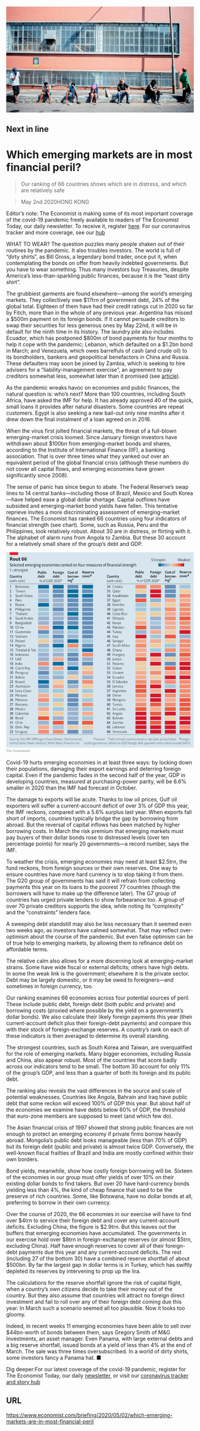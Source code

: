 ![](./images/20200502_BBP001_0.jpg)

## Next in line

# Which emerging markets are in most financial peril?

> Our ranking of 66 countries shows which are in distress, and which are relatively safe

> May 2nd 2020HONG KONG

Editor’s note: The Economist is making some of its most important coverage of the covid-19 pandemic freely available to readers of The Economist Today, our daily newsletter. To receive it, register [here](https://www.economist.com//newslettersignup). For our coronavirus tracker and more coverage, see our [hub](https://www.economist.com//coronavirus)

WHAT TO WEAR? The question puzzles many people shaken out of their routines by the pandemic. It also troubles investors. The world is full of “dirty shirts”, as Bill Gross, a legendary bond trader, once put it, when contemplating the bonds on offer from heavily indebted governments. But you have to wear something. Thus many investors buy Treasuries, despite America’s less-than-sparkling public finances, because it is the “least dirty shirt”.

The grubbiest garments are found elsewhere—among the world’s emerging markets. They collectively owe $17trn of government debt, 24% of the global total. Eighteen of them have had their credit ratings cut in 2020 so far by Fitch, more than in the whole of any previous year. Argentina has missed a $500m payment on its foreign bonds. If it cannot persuade creditors to swap their securities for less generous ones by May 22nd, it will be in default for the ninth time in its history. The laundry pile also includes Ecuador, which has postponed $800m of bond payments for four months to help it cope with the pandemic; Lebanon, which defaulted on a $1.2bn bond in March; and Venezuela, which owes barrelfuls of cash (and crude oil) to its bondholders, bankers and geopolitical benefactors in China and Russia. These defaulters may soon be joined by Zambia, which is seeking to hire advisers for a “liability-management exercise”, an agreement to pay creditors somewhat less, somewhat later than it promised (see [article](https://www.economist.com//middle-east-and-africa/2020/05/02/zambia-was-already-a-case-study-in-how-not-to-run-an-economy)).

As the pandemic wreaks havoc on economies and public finances, the natural question is: who’s next? More than 100 countries, including South Africa, have asked the IMF for help. It has already approved 40 of the quick, small loans it provides after natural disasters. Some countries are repeat customers. Egypt is also seeking a new bail-out only nine months after it drew down the final instalment of a loan agreed on in 2016.

When the virus first jolted financial markets, the threat of a full-blown emerging-market crisis loomed. Since January foreign investors have withdrawn about $100bn from emerging-market bonds and shares, according to the Institute of International Finance (IIF), a banking association. That is over three times what they yanked out over an equivalent period of the global financial crisis (although these numbers do not cover all capital flows, and emerging economies have grown significantly since 2008).

The sense of panic has since begun to abate. The Federal Reserve’s swap lines to 14 central banks—including those of Brazil, Mexico and South Korea—have helped ease a global dollar shortage. Capital outflows have subsided and emerging-market bond yields have fallen. This tentative reprieve invites a more discriminating assessment of emerging-market finances. The Economist has ranked 66 countries using four indicators of financial strength (see chart). Some, such as Russia, Peru and the Philippines, look relatively robust. About 30 are in distress, or flirting with it. The alphabet of alarm runs from Angola to Zambia. But these 30 account for a relatively small share of the group’s debt and GDP.

![](./images/20200502_BBC380.png)

Covid-19 hurts emerging economies in at least three ways: by locking down their populations, damaging their export earnings and deterring foreign capital. Even if the pandemic fades in the second half of the year, GDP in developing countries, measured at purchasing-power parity, will be 6.6% smaller in 2020 than the IMF had forecast in October.

The damage to exports will be acute. Thanks to low oil prices, Gulf oil exporters will suffer a current-account deficit of over 3% of GDP this year, the IMF reckons, compared with a 5.6% surplus last year. When exports fall short of imports, countries typically bridge the gap by borrowing from abroad. But the reversal of capital inflows has been matched by higher borrowing costs. In March the risk premium that emerging markets must pay buyers of their dollar bonds rose to distressed levels (over ten percentage points) for nearly 20 governments—a record number, says the IMF.

To weather the crisis, emerging economies may need at least $2.5trn, the fund reckons, from foreign sources or their own reserves. One way to ensure countries have more hard currency is to stop taking it from them. The G20 group of governments has said it will refrain from collecting payments this year on its loans to the poorest 77 countries (though the borrowers will have to make up the difference later). The G7 group of countries has urged private lenders to show forbearance too. A group of over 70 private creditors supports the idea, while noting its “complexity” and the “constraints” lenders face.

A sweeping debt standstill may also be less necessary than it seemed even two weeks ago, as investors have calmed somewhat. That may reflect over-optimism about the course of the pandemic. But even false optimism can be of true help to emerging markets, by allowing them to refinance debt on affordable terms.

The relative calm also allows for a more discerning look at emerging-market strains. Some have wide fiscal or external deficits; others have high debts. In some the weak link is the government; elsewhere it is the private sector. Debt may be largely domestic, or it may be owed to foreigners—and sometimes in foreign currency, too.

Our ranking examines 66 economies across four potential sources of peril. These include public debt, foreign debt (both public and private) and borrowing costs (proxied where possible by the yield on a government’s dollar bonds). We also calculate their likely foreign payments this year (their current-account deficit plus their foreign-debt payments) and compare this with their stock of foreign-exchange reserves. A country’s rank on each of these indicators is then averaged to determine its overall standing.

The strongest countries, such as South Korea and Taiwan, are overqualified for the role of emerging markets. Many bigger economies, including Russia and China, also appear robust. Most of the countries that score badly across our indicators tend to be small. The bottom 30 account for only 11% of the group’s GDP, and less than a quarter of both its foreign and its public debt.

The ranking also reveals the vast differences in the source and scale of potential weaknesses. Countries like Angola, Bahrain and Iraq have public debt that some reckon will exceed 100% of GDP this year. But about half of the economies we examine have debts below 60% of GDP, the threshold that euro-zone members are supposed to meet (and which few do).

The Asian financial crisis of 1997 showed that strong public finances are not enough to protect an emerging economy if private firms borrow heavily abroad. Mongolia’s public debt looks manageable (less than 70% of GDP) but its foreign debt (public and private) is almost twice GDP. Conversely, the well-known fiscal frailties of Brazil and India are mostly confined within their own borders.

Bond yields, meanwhile, show how costly foreign borrowing will be. Sixteen of the economies in our group must offer yields of over 10% on their existing dollar bonds to find takers. But over 20 have hard-currency bonds yielding less than 4%, the kind of cheap finance that used to be the preserve of rich countries. Some, like Botswana, have no dollar bonds at all, preferring to borrow in their own currency.

Over the course of 2020, the 66 economies in our exercise will have to find over $4trn to service their foreign debt and cover any current-account deficits. Excluding China, the figure is $2.9trn. But this leaves out the buffers that emerging economies have accumulated. The governments in our exercise hold over $8trn in foreign-exchange reserves (or almost $5trn, excluding China). Half have enough reserves to cover all of their foreign-debt payments due this year and any current-account deficits. The rest (including 27 of the bottom 30) have a combined reserve shortfall of about $500bn. By far the largest gap in dollar terms is in Turkey, which has swiftly depleted its reserves by intervening to prop up the lira.

The calculations for the reserve shortfall ignore the risk of capital flight, when a country’s own citizens decide to take their money out of the country. But they also assume that countries will attract no foreign direct investment and fail to roll over any of their foreign debt coming due this year. In March such a scenario seemed all too plausible. Now it looks too gloomy.

Indeed, in recent weeks 11 emerging economies have been able to sell over $44bn-worth of bonds between them, says Gregory Smith of M&G Investments, an asset manager. Even Panama, with large external debts and a big reserve shortfall, issued bonds at a yield of less than 4% at the end of March. The sale was three times oversubscribed. In a world of dirty shirts, some investors fancy a Panama hat. ■

Dig deeper:For our latest coverage of the covid-19 pandemic, register for The Economist Today, our daily [newsletter](https://www.economist.com//newslettersignup), or visit our [coronavirus tracker and story hub](https://www.economist.com//coronavirus)

## URL

https://www.economist.com/briefing/2020/05/02/which-emerging-markets-are-in-most-financial-peril

